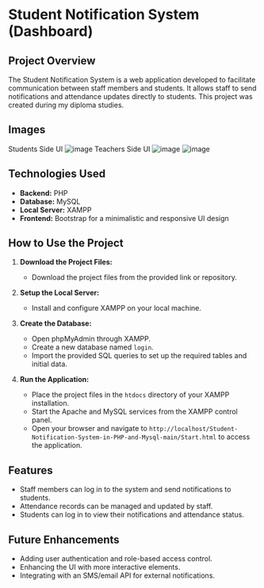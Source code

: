 # Student Notification System (Dashboard)

## Project Overview

The Student Notification System is a web application developed to facilitate communication between staff members and students. It allows staff to send notifications and attendance updates directly to students. This project was created during my diploma studies.

## Images
Students Side UI
![image](https://github.com/user-attachments/assets/8dcd06d9-8d13-450e-8ea0-a37a2a362373)
Teachers Side UI
![image](https://github.com/user-attachments/assets/91491bf8-7303-4921-9286-f6c33d346d64)
![image](https://github.com/user-attachments/assets/eb9b7096-ba0b-4b7a-bc2d-14feb66e695d)

## Technologies Used

- **Backend:** PHP
- **Database:** MySQL
- **Local Server:** XAMPP
- **Frontend:** Bootstrap for a minimalistic and responsive UI design

## How to Use the Project

1. **Download the Project Files:**
   - Download the project files from the provided link or repository.

2. **Setup the Local Server:**
   - Install and configure XAMPP on your local machine.

3. **Create the Database:**
   - Open phpMyAdmin through XAMPP.
   - Create a new database named `login`.
   - Import the provided SQL queries to set up the required tables and initial data.

4. **Run the Application:**
   - Place the project files in the `htdocs` directory of your XAMPP installation.
   - Start the Apache and MySQL services from the XAMPP control panel.
   - Open your browser and navigate to `http://localhost/Student-Notification-System-in-PHP-and-Mysql-main/Start.html` to access the application.

## Features

- Staff members can log in to the system and send notifications to students.
- Attendance records can be managed and updated by staff.
- Students can log in to view their notifications and attendance status.

## Future Enhancements

- Adding user authentication and role-based access control.
- Enhancing the UI with more interactive elements.
- Integrating with an SMS/email API for external notifications.
